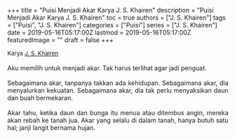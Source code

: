 +++
title = "Puisi Menjadi Akar Karya J. S. Khairen"
description = "Puisi Menjadi Akar Karya J. S. Khairen"
toc = true
authors = ["J. S. Khairen"]
tags = ["Puisi", "J. S. Khairen"]
categories = ["Puisi"]
series = ["J. S. Khairen"]
date = 2019-05-16T05:17:00Z
lastmod = 2019-05-16T05:17:00Z
featuredImage = ""
draft = false
+++

<div style="text-align: justify;">
<div style="font-size: small;">Karya <a href="/authors/j.-s.-khairen/" target="_blank">J. S. Khairen</a></div><br />
Aku memilih untuk menjadi akar. Tak harus terlihat agar jadi penguat.<br /><br />Sebagaimana akar, tanpanya takkan ada kehidupan. Sebagaimana akar, dia menyalurkan kekuatan. Sebagaimana akar, dia tak perlu menyaksikan daun dan buah bermekaran.<br /><br />Akar tahu, ketika daun dan bunga itu menua atau ditembus angin, mereka akan rebah ke tanah jua. Akar yang selalu di dalam tanah, hanya butuh satu hal; janji langit bernama hujan.</div>
